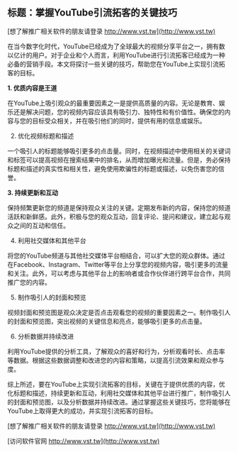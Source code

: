 ## **标题：掌握YouTube引流拓客的关键技巧**

[想了解推广相关软件的朋友请登录 http://www.vst.tw](http://www.vst.tw)

在当今数字化时代，YouTube已经成为了全球最大的视频分享平台之一，拥有数以亿计的用户。对于企业和个人而言，利用YouTube进行引流拓客已经成为一种必备的营销手段。本文将探讨一些关键的技巧，帮助您在YouTube上实现引流拓客的目标。

**1. 优质内容是王道**

在YouTube上吸引观众的最重要因素之一是提供高质量的内容。无论是教育、娱乐还是解决问题，您的视频内容应该具有吸引力、独特性和有价值性。确保您的内容与您的目标受众相关，并在吸引他们的同时，提供有用的信息或娱乐。

2. 优化视频标题和描述

一个吸引人的标题能够吸引更多的点击量。同时，在视频描述中使用相关的关键词和标签可以提高视频在搜索结果中的排名，从而增加曝光和流量。但是，务必保持标题和描述的真实性和相关性，避免使用欺骗性的标题或描述，以免伤害您的信誉。

**3. 持续更新和互动**

保持频繁更新您的频道是保持观众关注的关键。定期发布新的内容，保持您的频道活跃和新鲜感。此外，积极与您的观众互动，回复评论、提问和建议，建立起与观众之间的互动和信任。

4. 利用社交媒体和其他平台

将您的YouTube频道与其他社交媒体平台相结合，可以扩大您的观众群体。通过在Facebook、Instagram、Twitter等平台上分享您的视频内容，吸引更多的流量和关注。此外，可以考虑与其他平台上的影响者或合作伙伴进行跨平台合作，共同推广您的内容。

5. 制作吸引人的封面和预览

视频封面和预览图是观众决定是否点击观看您的视频的重要因素之一。制作吸引人的封面和预览图，突出视频的关键信息和亮点，能够吸引更多的点击量。

6. 分析数据并持续改进

利用YouTube提供的分析工具，了解观众的喜好和行为，分析观看时长、点击率等数据。根据这些数据调整和改进您的内容和策略，以提高引流效果和观众参与度。

综上所述，要在YouTube上实现引流拓客的目标，关键在于提供优质的内容，优化标题和描述，持续更新和互动，利用社交媒体和其他平台进行推广，制作吸引人的封面和预览图，以及分析数据并持续改进。通过掌握这些关键技巧，您将能够在YouTube上取得更大的成功，并实现引流拓客的目标。

[想了解推广相关软件的朋友请登录 http://www.vst.tw](http://www.vst.tw)


[访问软件官网 http://www.vst.tw](http://www.vst.tw)
